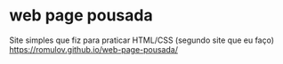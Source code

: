 # web page pousada
 Site simples que fiz para praticar HTML/CSS
 (segundo site que eu faço)
https://romulov.github.io/web-page-pousada/
